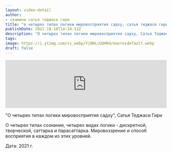 ```yaml
---
layout: video-detail
author:
- свамини сатья теджаси гири
title: "о четырех типах логики мировосприятия садху, сатья теджаси гири"
publishDate: 2021-10-18T14:34:12Z
description: "О четырех типах логики мировосприятия садху, Сатья Теджаси Гири  О четырех типах сознания, четырех видах логики - дискретной, творческой, саттарка и парасаттарка. Мировоззрение и способ восприятия в каждом из этих уровней.   Дата  2021 г."
tags: 
image: https://i.ytimg.com/vi_webp/Yj0WLcUUHR4/maxresdefault.webp
draft: false
---
```


<iframe width="100%" src="https://www.youtube.com/embed/Yj0WLcUUHR4" frameborder="0" allowfullscreen=""></iframe> 

 "О четырех типах логики мировосприятия садху", Сатья Теджаси Гири

 О четырех типах сознания, четырех видах логики - дискретной, творческой, саттарка и парасаттарка. Мировоззрение и способ восприятия в каждом из этих уровней.

  
 Дата: 2021 г.

  

 